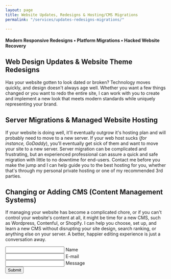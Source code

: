 ```yaml
---
layout: page
title: Website Updates, Redesigns & Hosting/CMS Migrations
permalink: "/services/updates-redesigns-migrations/"

---
```

#### Modern Responsive Redesigns • Platform Migrations • Hacked Website Recovery

## Web Design Updates & Website Theme Redesigns

Has your website gotten to look dated or broken? Technology moves quickly, and design doesn't always age well. Whether you want a few things changed or you want to redo the entire site, I can work with you to create and implement a new look that meets modern standards while uniquely representing your brand.

## Server Migrations & Managed Website Hosting

If your website is doing well, it'll eventually outgrow it's hosting plan and will probably need to move to a new server. If your web host sucks (_for instance, GoDaddy_), you'll eventually get sick of them and want to move your site to a new server. Server migration can be complicated and frustrating, but an experienced professional can assure a quick and safe migration with little to no downtime for end-users. Contact me before you make the jump and I can help guide you to the best hosting for you, whether that's through my personal private hosting or one of my recommended 3rd parties.

## Changing or Adding CMS (Content Management Systems)

If managing your website has become a complicated chore, or if you can't control your website's content at all, it might be time for a new CMS, such as Wordpress, Contenful, or Shopify. I can help you choose, set up, and learn a new CMS without disrupting your site design, search ranking, or anything else on your server. A better, happier editing experience is just a conversation away.

<form action="https://formspree.io/kyle@kylegrover.com" method="POST" class="contact-form floating-labels">
   <div class="form-field-row">
      <div class="form-field">
         <input id="name" class="input-text" type="text" required="">
         <label for="name">Name</label>
      </div>
      <div class="form-field">
         <input id="_replyto" class="input-text" type="email" required="">
         <label for="email">E-mail</label>
      </div>
   </div>
   <div class="form-field">
      <input id="message" class="input-text" type="text" required="">
      <label for="message">Message</label>
   </div>
   <div class="form-field align-center">
      <input class="submit-btn" type="submit" value="Submit">
   </div>
    <input style="display: none" name="_gotcha">
    <input style="display: none" name="_next" value="/thanks">
</form>